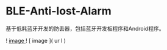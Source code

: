 # BLE-Anti-lost-Alarm
基于低耗蓝牙开发的防丢器，包括蓝牙开发板程序和Android程序。

! [ image ](https://github.com/pearl2015/BLE-Anti-lost-Alarm/blob/master/pic/devices_scan.gif)
! [ image ]( ur l )
